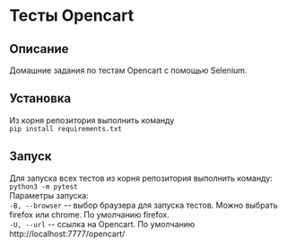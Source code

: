 # Тесты Opencart
## Описание
Домашние задания по тестам Opencart с помощью Selenium.
## Установка
Из корня репозитория выполнить команду  
`pip install requirements.txt`
## Запуск
Для запуска всех тестов из корня репозитория выполнить команду:  
`python3 -m pytest`  
Параметры запуска:  
`-B, --browser` -- выбор браузера для запуска тестов. Можно выбрать firefox или chrome. По умолчанию firefox.  
`-U, --url` -- ссылка на Opencart. По умолчанию http://localhost:7777/opencart/
